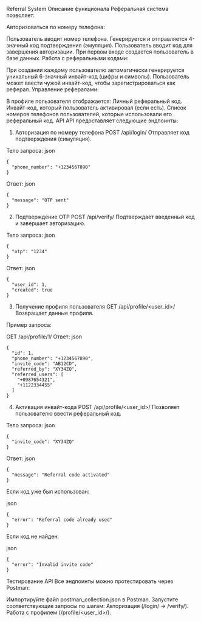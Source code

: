 Referral System
Описание функционала
Реферальная система позволяет:

Авторизоваться по номеру телефона:

Пользователь вводит номер телефона.
Генерируется и отправляется 4-значный код подтверждения (эмуляция).
Пользователь вводит код для завершения авторизации.
При первом входе создается пользователь в базе данных.
Работа с реферальными кодами:

При создании каждому пользователю автоматически генерируется уникальный 6-значный инвайт-код (цифры и символы).
Пользователь может ввести чужой инвайт-код, чтобы зарегистрироваться как реферал.
Управление рефералами:

В профиле пользователя отображается:
Личный реферальный код.
Инвайт-код, который пользователь активировал (если есть).
Список номеров телефонов пользователей, которые использовали его реферальный код.
API
API предоставляет следующие эндпоинты:

1. Авторизация по номеру телефона
POST /api/login/
Отправляет код подтверждения (симуляция).

Тело запроса:
json
```
{
  "phone_number": "+1234567890"
}
```
Ответ:
json
```
{
  "message": "OTP sent"
}
```
2. Подтверждение OTP
POST /api/verify/
Подтверждает введенный код и завершает авторизацию.

Тело запроса:
json
```
{
  "otp": "1234"
}
```
Ответ:
json
```
{
  "user_id": 1,
  "created": true
}
```
3. Получение профиля пользователя
GET /api/profile/<user_id>/
Возвращает данные профиля.

Пример запроса:


GET /api/profile/1/
Ответ:
json
```
{
  "id": 1,
  "phone_number": "+1234567890",
  "invite_code": "AB12CD",
  "referred_by": "XY34ZQ",
  "referred_users": [
    "+0987654321",
    "+1122334455"
  ]
}
```
4. Активация инвайт-кода
POST /api/profile/<user_id>/
Позволяет пользователю ввести реферальный код.

Тело запроса:
json
```
{
  "invite_code": "XY34ZQ"
}
```
Ответ:
json
```
{
  "message": "Referral code activated"
}
```
Если код уже был использован:

json
```
{
  "error": "Referral code already used"
}
```
Если код не найден:

json
```
{
  "error": "Invalid invite code"
}
```
Тестирование API
Все эндпоинты можно протестировать через Postman:

Импортируйте файл postman_collection.json в Postman.
Запустите соответствующие запросы по шагам:
Авторизация (/login/ → /verify/).
Работа с профилем (/profile/<user_id>/).
